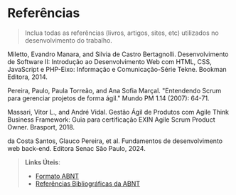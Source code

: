 # Referências

> Inclua todas as referências (livros, artigos, sites, etc) utilizados
> no desenvolvimento do trabalho.

Miletto, Evandro Manara, and Silvia de Castro Bertagnolli. Desenvolvimento de Software II: Introdução ao Desenvolvimento Web com HTML, CSS, JavaScript e PHP-Eixo: Informação e Comunicação-Série Tekne. Bookman Editora, 2014.

Pereira, Paulo, Paula Torreão, and Ana Sofia Marçal. "Entendendo Scrum para gerenciar projetos de forma ágil." Mundo PM 1.14 (2007): 64-71.

Massari, Vitor L., and André Vidal. Gestão Ágil de Produtos com Agile Think Business Framework: Guia para certificação EXIN Agile Scrum Product Owner. Brasport, 2018.

da Costa Santos, Glauco Pereira, et al. Fundamentos de desenvolvimento web back-end. Editora Senac São Paulo, 2024.

> **Links Úteis**:
>
> - [Formato ABNT](https://www.normastecnicas.com/abnt/trabalhos-academicos/referencias/)
> - [Referências Bibliográficas da ABNT](https://comunidade.rockcontent.com/referencia-bibliografica-abnt/)
